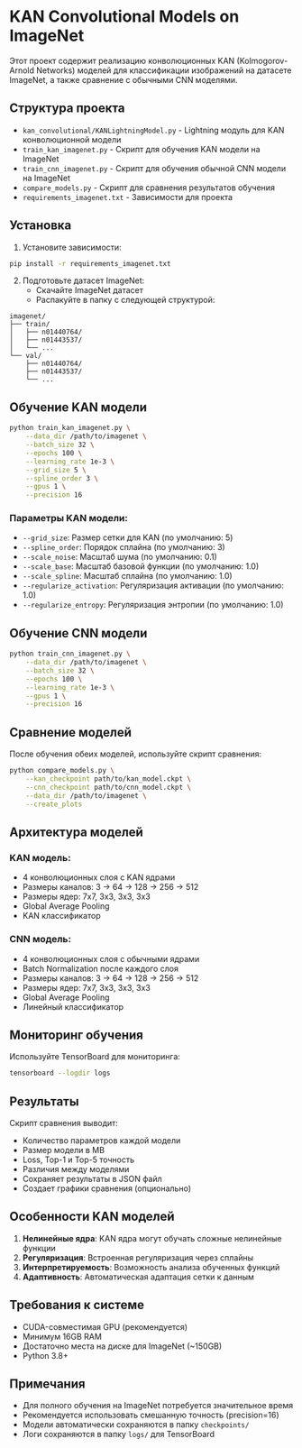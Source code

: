 # KAN Convolutional Models on ImageNet

Этот проект содержит реализацию конволюционных KAN (Kolmogorov-Arnold Networks) моделей для классификации изображений на датасете ImageNet, а также сравнение с обычными CNN моделями.

## Структура проекта

- `kan_convolutional/KANLightningModel.py` - Lightning модуль для KAN конволюционной модели
- `train_kan_imagenet.py` - Скрипт для обучения KAN модели на ImageNet
- `train_cnn_imagenet.py` - Скрипт для обучения обычной CNN модели на ImageNet
- `compare_models.py` - Скрипт для сравнения результатов обучения
- `requirements_imagenet.txt` - Зависимости для проекта

## Установка

1. Установите зависимости:
```bash
pip install -r requirements_imagenet.txt
```

2. Подготовьте датасет ImageNet:
   - Скачайте ImageNet датасет
   - Распакуйте в папку с следующей структурой:
```
imagenet/
├── train/
│   ├── n01440764/
│   ├── n01443537/
│   └── ...
└── val/
    ├── n01440764/
    ├── n01443537/
    └── ...
```

## Обучение KAN модели

```bash
python train_kan_imagenet.py \
    --data_dir /path/to/imagenet \
    --batch_size 32 \
    --epochs 100 \
    --learning_rate 1e-3 \
    --grid_size 5 \
    --spline_order 3 \
    --gpus 1 \
    --precision 16
```

### Параметры KAN модели:
- `--grid_size`: Размер сетки для KAN (по умолчанию: 5)
- `--spline_order`: Порядок сплайна (по умолчанию: 3)
- `--scale_noise`: Масштаб шума (по умолчанию: 0.1)
- `--scale_base`: Масштаб базовой функции (по умолчанию: 1.0)
- `--scale_spline`: Масштаб сплайна (по умолчанию: 1.0)
- `--regularize_activation`: Регуляризация активации (по умолчанию: 1.0)
- `--regularize_entropy`: Регуляризация энтропии (по умолчанию: 1.0)

## Обучение CNN модели

```bash
python train_cnn_imagenet.py \
    --data_dir /path/to/imagenet \
    --batch_size 32 \
    --epochs 100 \
    --learning_rate 1e-3 \
    --gpus 1 \
    --precision 16
```

## Сравнение моделей

После обучения обеих моделей, используйте скрипт сравнения:

```bash
python compare_models.py \
    --kan_checkpoint path/to/kan_model.ckpt \
    --cnn_checkpoint path/to/cnn_model.ckpt \
    --data_dir /path/to/imagenet \
    --create_plots
```

## Архитектура моделей

### KAN модель:
- 4 конволюционных слоя с KAN ядрами
- Размеры каналов: 3 → 64 → 128 → 256 → 512
- Размеры ядер: 7x7, 3x3, 3x3, 3x3
- Global Average Pooling
- KAN классификатор

### CNN модель:
- 4 конволюционных слоя с обычными ядрами
- Batch Normalization после каждого слоя
- Размеры каналов: 3 → 64 → 128 → 256 → 512
- Размеры ядер: 7x7, 3x3, 3x3, 3x3
- Global Average Pooling
- Линейный классификатор

## Мониторинг обучения

Используйте TensorBoard для мониторинга:

```bash
tensorboard --logdir logs
```

## Результаты

Скрипт сравнения выводит:
- Количество параметров каждой модели
- Размер модели в MB
- Loss, Top-1 и Top-5 точность
- Различия между моделями
- Сохраняет результаты в JSON файл
- Создает графики сравнения (опционально)

## Особенности KAN моделей

1. **Нелинейные ядра**: KAN ядра могут обучать сложные нелинейные функции
2. **Регуляризация**: Встроенная регуляризация через сплайны
3. **Интерпретируемость**: Возможность анализа обученных функций
4. **Адаптивность**: Автоматическая адаптация сетки к данным

## Требования к системе

- CUDA-совместимая GPU (рекомендуется)
- Минимум 16GB RAM
- Достаточно места на диске для ImageNet (~150GB)
- Python 3.8+

## Примечания

- Для полного обучения на ImageNet потребуется значительное время
- Рекомендуется использовать смешанную точность (precision=16)
- Модели автоматически сохраняются в папку `checkpoints/`
- Логи сохраняются в папку `logs/` для TensorBoard 